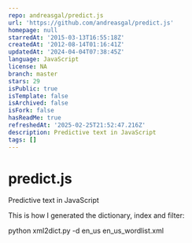 ```yaml
---
repo: andreasgal/predict.js
url: 'https://github.com/andreasgal/predict.js'
homepage: null
starredAt: '2015-03-13T16:55:18Z'
createdAt: '2012-08-14T01:16:41Z'
updatedAt: '2024-04-04T07:38:45Z'
language: JavaScript
license: NA
branch: master
stars: 29
isPublic: true
isTemplate: false
isArchived: false
isFork: false
hasReadMe: true
refreshedAt: '2025-02-25T21:52:47.216Z'
description: Predictive text in JavaScript
tags: []
---
```


predict.js
==========

Predictive text in JavaScript

This is how I generated the dictionary, index and filter:

python xml2dict.py -d en_us en_us_wordlist.xml

